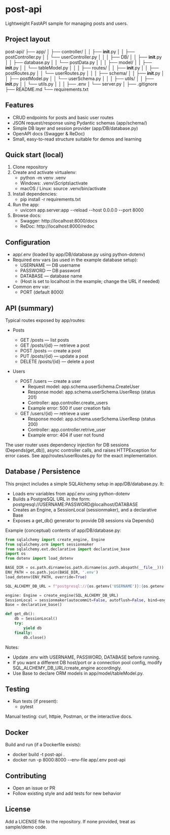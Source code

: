# post-api

Lightweight FastAPI sample for managing posts and users.

## Project layout

post-api/
├── app/
│   ├── controller/
│   │   ├── __init__.py
│   │   ├── postController.py
│   │   └── userController.py
│   │
│   ├── DB/
│   │   ├── __init__.py
│   │   ├── database.py
│   │   └── postData.py
│   │
│   ├── model/
│   │   ├── __init__.py
│   │   └── tableModel.py
│   │
│   ├── routes/
│   │   ├── __init__.py
│   │   ├── postRoutes.py
│   │   └── userRoutes.py
│   │
│   ├── schema/
│   │   ├── __init__.py
│   │   ├── postModel.py
│   │   └── userSchema.py
│   │
│   ├── utils/
│   │   ├── __init__.py
│   │   └── utils.py
│   │
│   ├── .env
│   └── server.py
│
├── .gitignore
├── README.md
└── requirements.txt

## Features

- CRUD endpoints for posts and basic user routes
- JSON request/response using Pydantic schemas (app/schema/)
- Simple DB layer and session provider (app/DB/database.py)
- OpenAPI docs (Swagger & ReDoc)
- Small, easy-to-read structure suitable for demos and learning

## Quick start (local)

1. Clone repository
2. Create and activate virtualenv:
   - python -m venv .venv
   - Windows: .venv\Scripts\activate
   - macOS / Linux: source .venv/bin/activate
3. Install dependencies:
   - pip install -r requirements.txt
4. Run the app:
   - uvicorn app.server:app --reload --host 0.0.0.0 --port 8000
5. Browse docs:
   - Swagger: http://localhost:8000/docs
   - ReDoc: http://localhost:8000/redoc

## Configuration

- app/.env (loaded by app/DB/database.py using python-dotenv)
- Required env vars (as used in the example database setup):
  - USERNAME — DB username
  - PASSWORD — DB password
  - DATABASE — database name
  - (Host is set to localhost in the example; change the URL if needed)
- Common env var:
  - PORT (default 8000)

## API (summary)

Typical routes exposed by app/routes:

- Posts

  - GET /posts — list posts
  - GET /posts/{id} — retrieve a post
  - POST /posts — create a post
  - PUT /posts/{id} — update a post
  - DELETE /posts/{id} — delete a post

- Users
  - POST /users — create a user
    - Request model: app.schema.userSchema.CreateUser
    - Response model: app.schema.userSchema.UserResp (status 201)
    - Controller: app.controller.create_users
    - Example error: 500 if user creation fails
  - GET /users/{id} — retrieve a user
    - Response model: app.schema.userSchema.UserResp (status 200)
    - Controller: app.controller.retrive_user
    - Example error: 404 if user not found

The user router uses dependency injection for DB sessions (Depends(get_db)), async controller calls, and raises HTTPException for error cases. See app/routes/userRoutes.py for the exact implementation.

## Database / Persistence

This project includes a simple SQLAlchemy setup in app/DB/database.py. It:

- Loads env variables from app/.env using python-dotenv
- Builds a PostgreSQL URL in the form:
  postgresql://USERNAME:PASSWORD@localhost/DATABASE
- Creates an Engine, a SessionLocal (sessionmaker), and a declarative Base
- Exposes a get_db() generator to provide DB sessions via Depends()

Example (conceptual) contents of app/DB/database.py:

```py
from sqlalchemy import create_engine, Engine
from sqlalchemy.orm import sessionmaker
from sqlalchemy.ext.declarative import declarative_base
import os
from dotenv import load_dotenv

BASE_DIR = os.path.dirname(os.path.dirname(os.path.abspath(__file__)))  # app/
ENV_PATH = os.path.join(BASE_DIR, '.env')
load_dotenv(ENV_PATH, override=True)

SQL_ALCHEMY_DB_URL = f"postgresql://{os.getenv('USERNAME')}:{os.getenv('PASSWORD')}@localhost/{os.getenv('DATABASE')}"

engine: Engine = create_engine(SQL_ALCHEMY_DB_URL)
SessionLocal = sessionmaker(autocommit=False, autoflush=False, bind=engine)
Base = declarative_base()

def get_db():
    db = SessionLocal()
    try:
        yield db
    finally:
        db.close()
```

Notes:

- Update .env with USERNAME, PASSWORD, DATABASE before running.
- If you want a different DB host/port or a connection pool config, modify SQL_ALCHEMY_DB_URL/create_engine accordingly.
- Use Base to declare ORM models in app/model/tableModel.py.

## Testing

- Run tests (if present):
  - pytest

Manual testing: curl, httpie, Postman, or the interactive docs.

## Docker

Build and run (if a Dockerfile exists):

- docker build -t post-api .
- docker run -p 8000:8000 --env-file app/.env post-api

## Contributing

- Open an issue or PR
- Follow existing style and add tests for new behavior

## License

Add a LICENSE file to the repository. If none provided, treat as sample/demo code.
